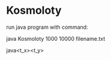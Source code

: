 # Kosmoloty

run java program with command:
  
java Kosmoloty 1000  10000 filename.txt

java<name><t_x><t_y><filename>  
